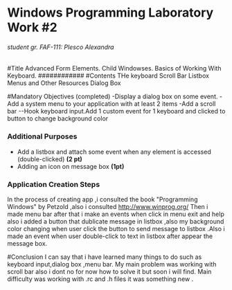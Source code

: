 # Windows Programming Laboratory Work #2
###### student gr. FAF-111: Plesco Alexandra

#Title
Advanced Form Elements. Child Windowses. Basics of Working With Keyboard.
############
#Contents
THe keyboard
Scroll Bar
Listbox
Menus and Other Resources
Dialog Box

#Mandatory Objectives (completed)
-Display a dialog box on some event.
-Add a system menu to your application with at least 2 items
-Add a scroll bar 
--Hook keyboard input.Add 1 custom event for 1 keyboard  and clicked to button to change background color 

### Additional Purposes
* Add a listbox and attach some event when any element is accessed (double-clicked) **(2 pt)**
* Adding an icon on message box **(1pt)**
 


### Application Creation Steps 
In the process of creating app ,i consulted the book "Programming Windows" by Petzold ,also i consulted http://www.winprog.org/ 
Then i made menu bar after that i make an events when click in menu exit and help also i added a button that dublicate message in listbox ,also my background color changing when user click the button to send message to listbox .Also i made an event when user double-click to text in listbox after appear the message box.



#Conclusion
I can say that i have learned many things to do such as keyboard input,dialog box ,menu bar. My main problem was working with scroll bar also i dont no for now how to solve it but soon i will find.
Main difficulty was working with .rc and .h files it was something new .

